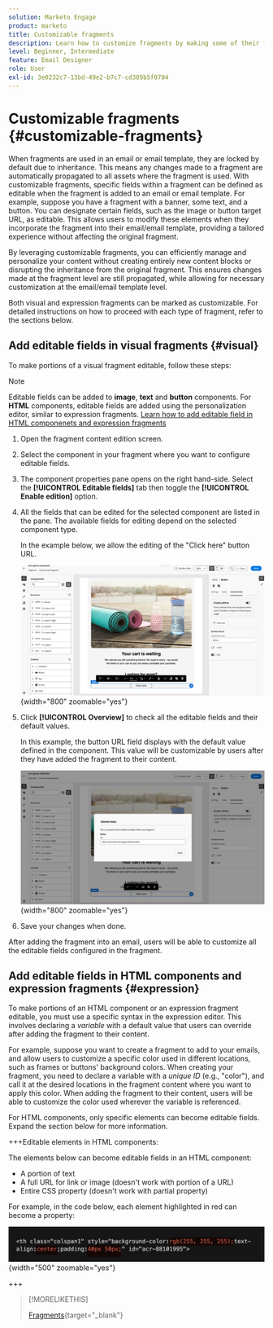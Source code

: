 ```yaml
---
solution: Marketo Engage
product: marketo
title: Customizable fragments
description: Learn how to customize fragments by making some of their fields editable.
level: Beginner, Intermediate
feature: Email Designer
role: User
exl-id: 3e0232c7-13bd-49e2-b7c7-cd389b5f0704
---
```

# Customizable fragments {#customizable-fragments}

When fragments are used in an email or email template, they are locked by default due to inheritance. This means any changes made to a fragment are automatically propagated to all assets where the fragment is used. With customizable fragments, specific fields within a fragment can be defined as editable when the fragment is added to an email or email template. For example, suppose you have a fragment with a banner, some text, and a button. You can designate certain fields, such as the image or button target URL, as editable. This allows users to modify these elements when they incorporate the fragment into their email/email template, providing a tailored experience without affecting the original fragment.

By leveraging customizable fragments, you can efficiently manage and personalize your content without creating entirely new content blocks or disrupting the inheritance from the original fragment. This ensures changes made at the fragment level are still propagated, while allowing for necessary customization at the email/email template level.

Both visual and expression fragments can be marked as customizable. For detailed instructions on how to proceed with each type of fragment, refer to the sections below.

## Add editable fields in visual fragments {#visual}

To make portions of a visual fragment editable, follow these steps:

>[!NOTE]
>
>Editable fields can be added to **image**, **text** and **button** components. For **HTML** components, editable fields are added using the personalization editor, similar to expression fragments. [Learn how to add editable field in HTML componenets and expression fragments](#expression)

1. Open the fragment content edition screen.

1. Select the component in your fragment where you want to configure editable fields.

1. The component properties pane opens on the right hand-side. Select the **[!UICONTROL Editable fields]** tab then toggle the **[!UICONTROL Enable edition]** option.

1. All the fields that can be edited for the selected component are listed in the pane. The available fields for editing depend on the selected component type.

    In the example below, we allow the editing of the "Click here" button URL.

    ![](assets/fragment-param-enable.png){width="800" zoomable="yes"}

1. Click **[!UICONTROL Overview]** to check all the editable fields and their default values.

    In this example, the button URL field displays with the default value defined in the component. This value will be customizable by users after they have added the fragment to their content.

    ![](assets/fragment-param-preview.png){width="800" zoomable="yes"}

1. Save your changes when done.

After adding the fragment into an email, users will be able to customize all the editable fields configured in the fragment.

## Add editable fields in HTML components and expression fragments {#expression}

To make portions of an HTML component or an expression fragment editable, you must use a specific syntax in the expression editor. This involves declaring a _variable_ with a default value that users can override after adding the fragment to their content.

For example, suppose you want to create a fragment to add to your emails, and allow users to customize a specific color used in different locations, such as frames or buttons' background colors. When creating your fragment, you need to declare a variable with a _unique ID_ (e.g., "color"), and call it at the desired locations in the fragment content where you want to apply this color. When adding the fragment to their content, users will be able to customize the color used wherever the variable is referenced.

For HTML components, only specific elements can become editable fields. Expand the section below for more information.

+++Editable elements in HTML components:

The elements below can become editable fields in an HTML component:

* A portion of text
* A full URL for link or image (doesn't work with portion of a URL)
* Entire CSS property (doesn't work with partial property)

For example, in the code below, each element highlighted in red can become a property:

![](assets/fragment-html.png){width="500" zoomable="yes"}

+++

>[!MORELIKETHIS]
>
>[Fragments](/help/marketo/product-docs/email-marketing/email-designer/fragments.md){target="_blank"}

